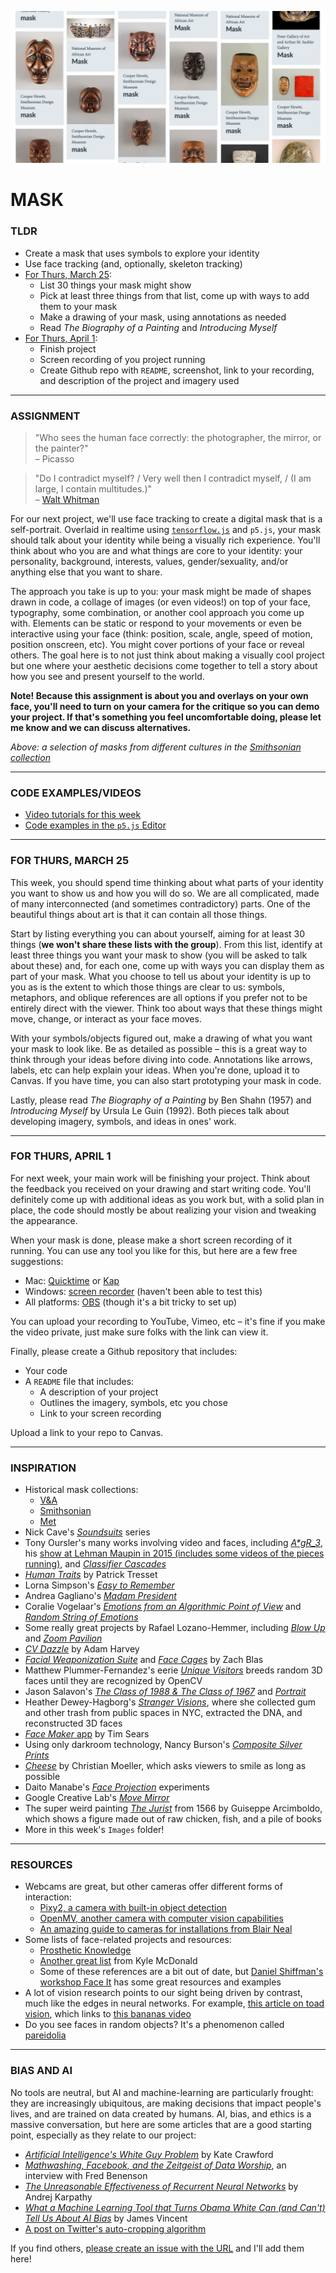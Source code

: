![A screenshot of masks in the Smithsonian collection](Images/MasksInTheSmithsonianCollection.png)

# MASK  

### TLDR  
* Create a mask that uses symbols to explore your identity  
* Use face tracking (and, optionally, skeleton tracking)  
* [For Thurs, March 25](#for-thurs-march-25):  
  * List 30 things your mask might show    
  * Pick at least three things from that list, come up with ways to add them to your mask  
  * Make a drawing of your mask, using annotations as needed  
  * Read *The Biography of a Painting* and *Introducing Myself*  
* [For Thurs, April 1](#for-thurs-april-1):  
  * Finish project  
  * Screen recording of you project running  
  * Create Github repo with `README`, screenshot, link to your recording, and description of the project and imagery used  

***

### ASSIGNMENT  

> "Who sees the human face correctly: the photographer, the mirror, or the painter?" <br>– Picasso

> "Do I contradict myself? / Very well then I contradict myself, / (I am large, I contain multitudes.)" <br> – [Walt Whitman](https://poets.org/poem/song-myself-51)  

For our next project, we'll use face tracking to create a digital mask that is a self-portrait. Overlaid in realtime using [`tensorflow.js`](https://www.tensorflow.org/js) and `p5.js`, your mask should talk about your identity while being a visually rich experience. You'll think about who you are and what things are core to your identity: your personality, background, interests, values, gender/sexuality, and/or anything else that you want to share.

The approach you take is up to you: your mask might be made of shapes drawn in code, a collage of images (or even videos!) on top of your face, typography, some combination, or another cool approach you come up with. Elements can be static or respond to your movements or even be interactive using your face (think: position, scale, angle, speed of motion, position onscreen, etc). You might cover portions of your face or reveal others. The goal here is to not just think about making a visually cool project but one where your aesthetic decisions come together to tell a story about how you see and present yourself to the world.

**Note! Because this assignment is about you and overlays on your own face, you'll need to turn on your camera for the critique so you can demo your project. If that's something you feel uncomfortable doing, please let me know and we can discuss alternatives.**

*Above: a selection of masks from different cultures in the [Smithsonian collection](https://www.si.edu/search?edan_q=mask&)*

***

### CODE EXAMPLES/VIDEOS  
* [Video tutorials for this week](https://youtube.com/playlist?list=PLsGCUnpinsDn5WMcmiicRyOlCgU3agqwN)  
* [Code examples in the `p5.js` Editor](https://editor.p5js.org/jeffThompson/collections/VskQ3eqyz)

***

### FOR THURS, MARCH 25  
This week, you should spend time thinking about what parts of your identity you want to show us and how you will do so. We are all complicated, made of many interconnected (and sometimes contradictory) parts. One of the beautiful things about art is that it can contain all those things.

Start by listing everything you can about yourself, aiming for at least 30 things (**we won't share these lists with the group**). From this list, identify at least three things you want your mask to show (you will be asked to talk about these) and, for each one, come up with ways you can display them as part of your mask. What you choose to tell us about your identity is up to you as is the extent to which those things are clear to us: symbols, metaphors, and oblique references are all options if you prefer not to be entirely direct with the viewer. Think too about ways that these things might move, change, or interact as your face moves.

With your symbols/objects figured out, make a drawing of what you want your mask to look like. Be as detailed as possible – this is a great way to think through your ideas before diving into code. Annotations like arrows, labels, etc can help explain your ideas. When you're done, upload it to Canvas. If you have time, you can also start prototyping your mask in code.

Lastly, please read *The Biography of a Painting* by Ben Shahn (1957) and *Introducing Myself* by Ursula Le Guin (1992). Both pieces talk about developing imagery, symbols, and ideas in ones' work.

***

### FOR THURS, APRIL 1  
For next week, your main work will be finishing your project. Think about the feedback you received on your drawing and start writing code. You'll definitely come up with additional ideas as you work but, with a solid plan in place, the code should mostly be about realizing your vision and tweaking the appearance.

When your mask is done, please make a short screen recording of it running. You can use any tool you like for this, but here are a few free suggestions:  
* Mac: [Quicktime](https://support.apple.com/guide/quicktime-player/record-your-screen-qtp97b08e666/mac) or [Kap](https://getkap.co)  
* Windows: [screen recorder](https://betanews.com/2019/01/14/windows-10-screen-recorder-ultility) (haven't been able to test this)  
* All platforms: [OBS](https://obsproject.com/) (though it's a bit tricky to set up)  

You can upload your recording to YouTube, Vimeo, etc – it's fine if you make the video private, just make sure folks with the link can view it.

Finally, please create a Github repository that includes:  
* Your code  
* A `README` file that includes:
  * A description of your project  
  * Outlines the imagery, symbols, etc you chose  
  * Link to your screen recording  

Upload a link to your repo to Canvas. 

***

### INSPIRATION  
* Historical mask collections:  
  * [V&A](https://collections.vam.ac.uk/search/?q=mask)  
  * [Smithsonian](https://www.si.edu/search?edan_q=mask&)  
  * [Met](https://www.metmuseum.org/art/collection/search#!?q=mask)  
* Nick Cave's [*Soundsuits*](https://art21.org/artist/nick-cave/) series  
* Tony Oursler's many works involving video and faces, including [*A\*gR_3*](https://tonyoursler.com/agr_3-madrid), his [show at Lehman Maupin in 2015 (includes some videos of the pieces running)](https://tonyoursler.com/lehmann-maupin-new-york), and [*Classifier Cascades*](https://tonyoursler.com/classifier-cascades-greece)   
* [*Human Traits*](http://patricktresset.com/new/project/human-traits-2015/) by Patrick Tresset  
* Lorna Simpson's [*Easy to Remember*](https://vimeo.com/91549843)  
* Andrea Gagliano's [*Madam President*](https://andrea-gagliano.com/madam_president.html)  
* Coralie Vogelaar's [*Emotions from an Algorithmic Point of View*](https://www.coralievogelaar.com/performance.html) and [*Random String of Emotions*](https://www.coralievogelaar.com/Random.html)  
* Some really great projects by Rafael Lozano-Hemmer, including [*Blow Up*](http://www.lozano-hemmer.com/blow_up.php) and [*Zoom Pavilion*](http://www.lozano-hemmer.com/zoom_pavilion.php)  
* [*CV Dazzle*](https://cvdazzle.com/) by Adam Harvey
* [*Facial Weaponization Suite*](http://www.zachblas.info/works/facial-weaponization-suite/) and [*Face Cages*](http://www.zachblas.info/works/face-cages/) by Zach Blas  
* Matthew Plummer-Fernandez's eerie [*Unique Visitors*](http://unique-visitors.tumblr.com/) breeds random 3D faces until they are recognized by OpenCV  
* Jason Salavon's [*The Class of 1988 & The Class of 1967*](http://www.salavon.com/work/Class/) and [*Portrait*](http://www.salavon.com/work/Portrait/)  
* Heather Dewey-Hagborg's [*Stranger Visions*](http://deweyhagborg.com/projects/stranger-visions), where she collected gum and other trash from public spaces in NYC, extracted the DNA, and reconstructed 3D faces  
* [*Face Maker* app](http://prostheticknowledge.tumblr.com/post/169232693186/face-maker-ios-app-by-tim-sears-for-iphone-x-lets) by Tim Sears  
* Using only darkroom technology, Nancy Burson's [*Composite Silver Prints*](http://nancyburson.com/composite-silver-prints/)  
* [*Cheese*](http://christianmoeller.com/Cheese) by Christian Moeller, which asks viewers to smile as long as possible  
* Daito Manabe's [*Face Projection*](http://www.daito.ws/en/work/face-projection.html#5) experiments  
* Google Creative Lab's [*Move Mirror*](https://experiments.withgoogle.com/move-mirror)  
* The super weird painting [*The Jurist*](https://en.wikipedia.org/wiki/The_Jurist_(painting)) from 1566 by Guiseppe Arcimboldo, which shows a figure made out of raw chicken, fish, and a pile of books  
* More in this week's `Images` folder!  

***

### RESOURCES  
* Webcams are great, but other cameras offer different forms of interaction:  
  * [Pixy2, a camera with built-in object detection](https://www.sparkfun.com/products/14392)  
  * [OpenMV, another camera with computer vision capabilities](https://www.sparkfun.com/products/14632)  
  * [An amazing guide to cameras for installations from Blair Neal](https://github.com/laserpilot/Guide_To_Cameras_Interactive_Installations)  
* Some lists of face-related projects and resources:  
  * [Prosthetic Knowledge](http://prostheticknowledge.tumblr.com/tagged/face)  
  * [Another great list](https://github.com/kylemcdonald/AppropriatingNewTechnologies/wiki/Faces-in-Media-Art) from Kyle McDonald  
  * Some of these references are a bit out of date, but [Daniel Shiffman's workshop Face It](https://github.com/shiffman/Face-It) has some great resources and examples  
* A lot of vision research points to our sight being driven by contrast, much like the edges in neural networks. For example, [this article on toad vision](https://en.wikipedia.org/wiki/Feature_detection_%28nervous_system%29#In_toad_vision), which links to [this bananas video](https://av.tib.eu/media/15148#t=0,00:25)  
* Do you see faces in random objects? It's a phenomenon called [pareidolia](https://en.wikipedia.org/wiki/Pareidolia)  

***

### BIAS AND AI  
No tools are neutral, but AI and machine-learning are particularly frought: they are increasingly ubiquitous, are making decisions that impact people's lives, and are trained on data created by humans. AI, bias, and ethics is a massive conversation, but here are some articles that are a good starting point, especially as they relate to our project:

* [*Artificial Intelligence's White Guy Problem*](https://www.nytimes.com/2016/06/26/opinion/sunday/artificial-intelligences-white-guy-problem.html) by Kate Crawford  
* [*Mathwashing, Facebook, and the Zeitgeist of Data Worship*](https://technical.ly/brooklyn/2016/06/08/fred-benenson-mathwashing-facebook-data-worship/), an interview with Fred Benenson  
* [*The Unreasonable Effectiveness of Recurrent Neural Networks*](http://karpathy.github.io/2015/05/21/rnn-effectiveness/) by Andrej Karpathy  
* [*What a Machine Learning Tool that Turns Obama White Can (and Can't) Tell Us About AI Bias*](https://www.theverge.com/21298762/face-depixelizer-ai-machine-learning-tool-pulse-stylegan-obama-bias) by James Vincent  
* [A post on Twitter's auto-cropping algorithm](https://hackaday.com/2020/09/23/community-testing-suggests-bias-in-twitters-cropping-algorithm)  

If you find others, [please create an issue with the URL](https://github.com/jeffThompson/CreativeProgramming2/issues) and I'll add them here!  

